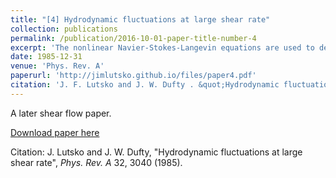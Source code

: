 ```yaml
---
title: "[4] Hydrodynamic fluctuations at large shear rate"
collection: publications
permalink: /publication/2016-10-01-paper-title-number-4
excerpt: 'The nonlinear Navier-Stokes-Langevin equations are used to describe fluctuations in a compressible fluid with uniform shear flow. The hydrodynamic modes for small deviations from the macroscopic nonequilibrium state are calculated, including linear mode coupling of the fluctuating variables with the macroscopic velocity field. The associated correlation functions are determined with the full nonlinear dependence on shear rate required for long times and/or large shear rate. The stationary and joint probability densities are also constructed from the associated Fokker-Planck equation. As an application of these results, the lowest-order mode-coupling contributions to the renormalized shear viscosity are evaluated.'
date: 1985-12-31
venue: 'Phys. Rev. A'
paperurl: 'http://jimlutsko.github.io/files/paper4.pdf'
citation: 'J. F. Lutsko and J. W. Dufty . &quot;Hydrodynamic fluctuations at large shear rate.&quot; <i>Phys. Rev. A</i>. 32; 3040, (1985).'
---
```

A later shear flow paper. 

[Download paper here](http://jimlutsko.github.io/files/paper4.pdf)

Citation: J. Lutsko and J. W. Dufty, "Hydrodynamic fluctuations at large shear rate", <i>Phys. Rev. A</i> 32,  3040 (1985).
